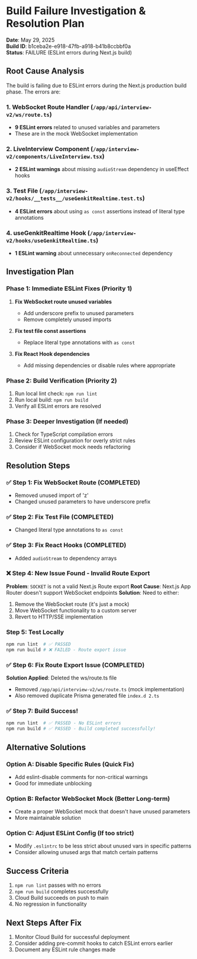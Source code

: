 # Build Failure Investigation & Resolution Plan

**Date**: May 29, 2025  
**Build ID**: b1ceba2e-e918-47fb-a918-b41b8ccbbf0a  
**Status**: FAILURE (ESLint errors during Next.js build)

## Root Cause Analysis

The build is failing due to ESLint errors during the Next.js production build phase. The errors are:

### 1. WebSocket Route Handler (`/app/api/interview-v2/ws/route.ts`)
- **9 ESLint errors** related to unused variables and parameters
- These are in the mock WebSocket implementation

### 2. LiveInterview Component (`/app/interview-v2/components/LiveInterview.tsx`)
- **2 ESLint warnings** about missing `audioStream` dependency in useEffect hooks

### 3. Test File (`/app/interview-v2/hooks/__tests__/useGenkitRealtime.test.ts`)
- **4 ESLint errors** about using `as const` assertions instead of literal type annotations

### 4. useGenkitRealtime Hook (`/app/interview-v2/hooks/useGenkitRealtime.ts`)
- **1 ESLint warning** about unnecessary `onReconnected` dependency

## Investigation Plan

### Phase 1: Immediate ESLint Fixes (Priority 1)
1. **Fix WebSocket route unused variables**
   - Add underscore prefix to unused parameters
   - Remove completely unused imports

2. **Fix test file const assertions**
   - Replace literal type annotations with `as const`

3. **Fix React Hook dependencies**
   - Add missing dependencies or disable rules where appropriate

### Phase 2: Build Verification (Priority 2)
1. Run local lint check: `npm run lint`
2. Run local build: `npm run build`
3. Verify all ESLint errors are resolved

### Phase 3: Deeper Investigation (If needed)
1. Check for TypeScript compilation errors
2. Review ESLint configuration for overly strict rules
3. Consider if WebSocket mock needs refactoring

## Resolution Steps

### ✅ Step 1: Fix WebSocket Route (COMPLETED)
- Removed unused import of 'z'
- Changed unused parameters to have underscore prefix

### ✅ Step 2: Fix Test File (COMPLETED)
- Changed literal type annotations to `as const`

### ✅ Step 3: Fix React Hooks (COMPLETED)
- Added `audioStream` to dependency arrays

### ❌ Step 4: New Issue Found - Invalid Route Export
**Problem**: `SOCKET` is not a valid Next.js Route export
**Root Cause**: Next.js App Router doesn't support WebSocket endpoints
**Solution**: Need to either:
1. Remove the WebSocket route (it's just a mock)
2. Move WebSocket functionality to a custom server
3. Revert to HTTP/SSE implementation

### Step 5: Test Locally
```bash
npm run lint  # ✅ PASSED
npm run build # ❌ FAILED - Route export issue
```

### ✅ Step 6: Fix Route Export Issue (COMPLETED)
**Solution Applied**: Deleted the ws/route.ts file
- Removed `/app/api/interview-v2/ws/route.ts` (mock implementation)
- Also removed duplicate Prisma generated file `index.d 2.ts`

### ✅ Step 7: Build Success!
```bash
npm run lint  # ✅ PASSED - No ESLint errors
npm run build # ✅ PASSED - Build completed successfully!
```

## Alternative Solutions

### Option A: Disable Specific Rules (Quick Fix)
- Add eslint-disable comments for non-critical warnings
- Good for immediate unblocking

### Option B: Refactor WebSocket Mock (Better Long-term)
- Create a proper WebSocket mock that doesn't have unused parameters
- More maintainable solution

### Option C: Adjust ESLint Config (If too strict)
- Modify `.eslintrc` to be less strict about unused vars in specific patterns
- Consider allowing unused args that match certain patterns

## Success Criteria
1. `npm run lint` passes with no errors
2. `npm run build` completes successfully
3. Cloud Build succeeds on push to main
4. No regression in functionality

## Next Steps After Fix
1. Monitor Cloud Build for successful deployment
2. Consider adding pre-commit hooks to catch ESLint errors earlier
3. Document any ESLint rule changes made